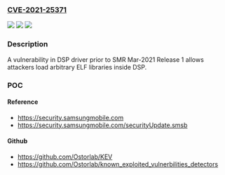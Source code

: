 ### [CVE-2021-25371](https://cve.mitre.org/cgi-bin/cvename.cgi?name=CVE-2021-25371)
![](https://img.shields.io/static/v1?label=Product&message=Samsung%20Mobile%20Devices&color=blue)
![](https://img.shields.io/static/v1?label=Version&message=Q(10.0)%2C%20R(11.0)%20devices%20with%20exynos980%2C%20exynos2100%2C%20exynos9830%20&color=brightgreen)
![](https://img.shields.io/static/v1?label=Vulnerability&message=CWE-912%3A%20Hidden%20Functionality&color=brightgreen)

### Description

A vulnerability in DSP driver prior to SMR Mar-2021 Release 1 allows attackers load arbitrary ELF libraries inside DSP.

### POC

#### Reference
- https://security.samsungmobile.com
- https://security.samsungmobile.com/securityUpdate.smsb

#### Github
- https://github.com/Ostorlab/KEV
- https://github.com/Ostorlab/known_exploited_vulnerbilities_detectors

